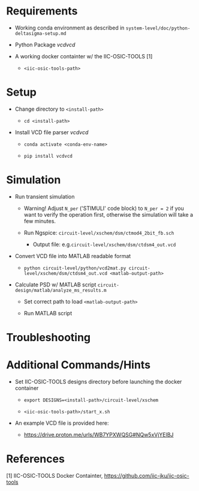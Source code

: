 # Requirements

+ Working conda environment as described in `system-level/doc/python-deltasigma-setup.md`

+ Python Package *vcdvcd*

+ A working docker containter w/ the IIC-OSIC-TOOLS [1]

	+ `<iic-osic-tools-path>`

# Setup

+ Change directory to `<install-path>`

	+ `cd <install-path>`

+ Install VCD file parser *vcdvcd*

	+ `conda activate <conda-env-name>`
	
	+ `pip install vcdvcd`

# Simulation

+ Run transient simulation 

	+ Warning! Adjust `N_per` ('STIMULI' code block) to `N_per = 2` if you want to verify the operation first, otherwise the simulation will take a few minutes.
	
	+ Run Ngspice: `circuit-level/xschem/dsm/ctmod4_2bit_fb.sch`
		+ Output file: e.g.`circuit-level/xschem/dsm/ctdsm4_out.vcd`
	
+ Convert VCD file into MATLAB readable format
	
	+ `python circuit-level/python/vcd2mat.py circuit-level/xschem/dsm/ctdsm4_out.vcd <matlab-output-path>`
	
+ Calculate PSD w/ MATLAB script `circuit-design/matlab/analyze_ms_results.m`

	+ Set correct path to load `<matlab-output-path>`
	
	+ Run MATLAB script

# Troubleshooting


# Additional Commands/Hints

+ Set IIC-OSIC-TOOLS designs directory before launching the docker container

	+ `export DESIGNS=<install-path>/circuit-level/xschem`
	
	+ `<iic-osic-tools-path>/start_x.sh`

+ An example VCD file is provided here:

	+ https://drive.proton.me/urls/WB7YPXWQSG#NQw5xVjYElBJ

# References

[1] IIC-OSIC-TOOLS Docker Containter, https://github.com/iic-jku/iic-osic-tools
